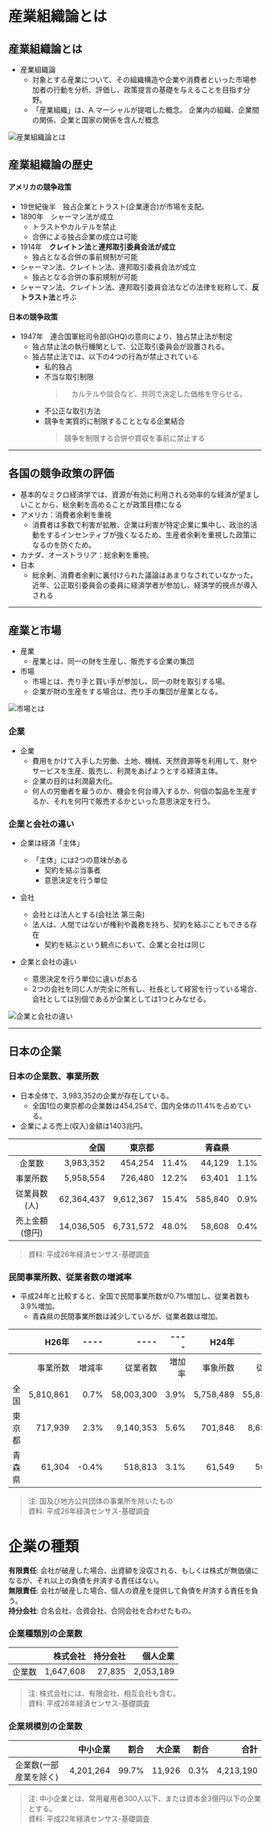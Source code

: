 # 産業組織論とは


## 産業組織論とは
- 産業組織論
    - 対象とする産業について、その組織構造や企業や消費者といった市場参加者の行動を分析、評価し、政策提言の基礎を与えることを目指す分野。
    - 「産業組織」は、A.マーシャルが提唱した概念。
        企業内の組織、企業間の関係、企業と国家の関係を含んだ概念

![産業組織論とは](img/産業組織論とは.PNG)

## 産業組織論の歴史
#### アメリカの競争政策
- 19世紀後半　独占企業とトラスト(企業連合)が市場を支配。
- 1890年　シャーマン法が成立
    - トラストやカルテルを禁止
    - 合併による独占企業の成立は可能
- 1914年　**クレイトン法**と**連邦取引委員会法が成立**
    - 独占となる合併の事前規制が可能
- シャーマン法、クレイトン法、連邦取引委員会法が成立
    - 独占となる合併の事前規制が可能
- シャーマン法、クレイトン法、連邦取引委員会法などの法律を総称して、**反トラスト法**と呼ぶ

#### 日本の競争政策
- 1947年　連合国軍総司令部(GHQ)の意向により、独占禁止法が制定
    - 独占禁止法の執行機関として、公正取引委員会が設置される。
    - 独占禁止法では、以下の4つの行為が禁止されている
        - 私的独占
        - 不当な取引制限
            >　カルテルや談合など、共同で決定した価格を守らせる。
        - 不公正な取引方法
        - 競争を実質的に制限することとなる企業結合  
            > 競争を制限する合併や買収を事前に禁止する

____


## 各国の競争政策の評価
- 基本的なミクロ経済学では、資源が有効に利用される効率的な経済が望ましいことから、総余剰を高めることが政策目標になる
- アメリカ：消費者余剰を重視
    - 消費者は多数で利害が拡散、企業は利害が特定企業に集中し、政治的活動をするインセンティブが強くなるため、生産者余剰を重視した政策になるのを防ぐため。
- カナダ、オーストラリア：総余剰を重視。
- 日本
    - 総余剰、消費者余剰に裏付けられた議論はあまりなされていなかった。近年、公正取引委員会の委員に経済学者が参加し、経済学的視点が導入される

____

## 産業と市場
- 産業
    - 産業とは、同一の財を生産し、販売する企業の集団
- 市場
    - 市場とは、売り手と買い手が参加し、同一の財を取引する場。
    - 企業が財の生産をする場合は、売り手の集団が産業となる。

![市場とは](img/市場とは.PNG)

### 企業
- 企業
    - 費用をかけて入手した労働、土地、機械、天然資源等を利用して、財やサービスを生産、販売し、利潤をあげようとする経済主体。
    - 企業の目的は利潤最大化。
    - 何人の労働者を雇うのか、機会を何台導入するか、何個の製品を生産するか、それを何円で販売するかといった意思決定を行う。

### 企業と会社の違い
- 企業は経済「主体」
    - 「主体」には2つの意味がある
        - 契約を結ぶ当事者
        - 意思決定を行う単位

- 会社
    - 会社とは法人とする(会社法 第三条)
    - 法人は、人間ではないが権利や義務を持ち、契約を結ぶこともできる存在
        - 契約を結ぶという観点において、企業と会社は同じ

- 企業と会社の違い
    - 意思決定を行う単位に違いがある
    - 2つの会社を同じ人が完全に所有し、社長として経営を行っている場合、会社としては別個であるが企業としては1つとみなせる。

![企業と会社の違い](img/企業と会社の違い.PNG)

____

## 日本の企業
### 日本の企業数、事業所数
- 日本全体で、3,983,352の企業が存在している。
    - 全国1位の東京都の企業数は454,254で、国内全体の11.4%を占めている。
- 企業による売上(収入)金額は1403兆円。

|  | 全国 | 東京都 | | 青森県 | |
| :---: | ---: | ---: | ---: | ---: | ---: |
| 企業数 | 3,983,352 | 454,254 | 11.4% | 44,129 | 1.1% |
| 事業所数 | 5,958,554 | 726,480 | 12.2% | 63,401 | 1.1% |
| 従業員数(人) | 62,364,437 | 9,612,367 | 15.4% | 585,840 | 0.9% | 
| 売上金額(億円) | 14,036,505 | 6,731,572 | 48.0% | 58,608 | 0.4% |

> 資料: 平成26年経済センサス-基礎調査

### 民間事業所数、従業者数の増減率
- 平成24年と比較すると、全国で民間事業所数が0.7%増加し、従業者数も3.9%増加。
    - 青森県の民間事業所数は減少しているが、従業者数は増加。

|  | H26年 | ---- | ---- | ---- | H24年 | ---- |
| :---: | ---: | ---: | ---: | ---: | ---: | ---: |
|  | 事業所数 | 増減率 | 従業者数 | 増加率 | 事象所数 | 従業者数 |
| 全国 | 5,810,861 | 0.7% | 58,003,300 | 3.9% | 5,758,489 | 55,837,252 |
| 東京都 | 717,939 | 2.3% | 9,140,353 | 5.6% | 701,848 | 8,655,267 | 
| 青森県 | 61,304 | -0.4% | 518,813 | 3.1% | 61,549 | 503,372 |

> 注: 国及び地方公共団体の事業所を除いたもの  
資料: 平成26年経済センサス-基礎調査


# 企業の種類




**有限責任**: 会社が破産した場合、出資額を没収される、もしくは株式が無価値になるが、それ以上の負債を弁済する責任はない。  
**無限責任**: 会社が破産した場合、個人の資産を提供して負債を弁済する責任を負う。  
**持分会社**: 合名会社、合資会社、合同会社を合わせたもの。

### 企業種類別の企業数

|  | 株式会社 | 持分会社 | 個人企業 |
| :---: | ---: | ---: | ---: |
| 企業数 | 1,647,608 | 27,835 | 2,053,189 |

> 注: 株式会社には、有限会社、相互会社も含む。  
資料: 平成26年経済センサス-基礎調査

### 企業規模別の企業数

|  | 中小企業 | 割合 | 大企業 | 割合 | 合計 |
| :---: | ---: | ---: | ---: | ---: | ---: |
| 企業数(一部産業を除く) | 4,201,264 | 99.7% | 11,926 | 0.3% | 4,213,190 |

> 注: 中小企業とは、常用雇用者300人以下、または資本金3億円以下の企業とする。  
資料: 平成22年経済センサス-基礎調査